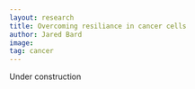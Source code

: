```yaml
---
layout: research
title: Overcoming resiliance in cancer cells
author: Jared Bard
image: 
tag: cancer
---
```


Under construction
